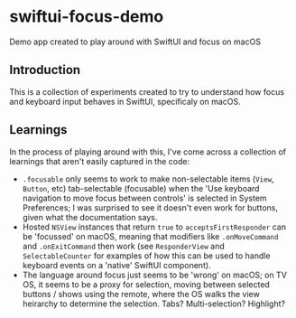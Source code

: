 # swiftui-focus-demo

Demo app created to play around with SwiftUI and focus on macOS

## Introduction

This is a collection of experiments created to try to understand how focus and keyboard input behaves in SwiftUI, specificaly on macOS.

## Learnings

In the process of playing around with this, I've come across a collection of learnings that aren't easily captured in the code:

- `.focusable` only seems to work to make non-selectable items (`View`, `Button`, etc) tab-selectable (focusable) when the 'Use keyboard navigation to move focus between controls' is selected in System Preferences; I was surprised to see it doesn't even work for buttons, given what the documentation says.
- Hosted `NSView` instances that return `true` to `acceptsFirstResponder` can be 'focussed' on macOS, meaning that modifiers like `.onMoveCommand` and `.onExitCommand` then work (see `ResponderView` and `SelectableCounter` for examples of how this can be used to handle keyboard events on a 'native' SwiftUI component).
- The language around focus just seems to be 'wrong' on macOS; on TV OS, it seems to be a proxy for selection, moving between selected buttons / shows using the remote, where the OS walks the view heirarchy to determine the selection. Tabs? Multi-selection? Highlight?
